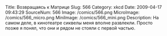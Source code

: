 Title: Возвращаясь к Матрице 
Slug: 566 
Category: xkcd 
Date: 2009-04-17 09:43:29 
SourceNum: 566 
Image: /comics/566.png 
MicroImage: /comics/566_micro.png 
MiniImage: /comics/566_mini.png 
Description: На самом деле, в кинотеатре сиквелы меня вполне развлекли.  Просто позже я понял, что они и рядом не стояли с первой частью. 

